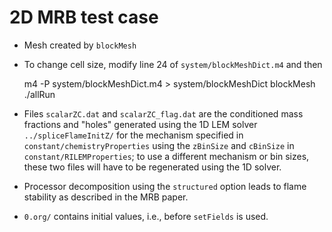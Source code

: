 # 2D MRB test case

- Mesh created by `blockMesh`
- To change cell size, modify line 24 of `system/blockMeshDict.m4` and then
    
    m4 -P system/blockMeshDict.m4 > system/blockMeshDict
    blockMesh
    ./allRun
- Files `scalarZC.dat` and `scalarZC_flag.dat` are the conditioned mass
  fractions and "holes" generated using the 1D LEM solver
  `../spliceFlameInitZ/` for the mechanism specified in
  `constant/chemistryProperties` using the `zBinSize` and `cBinSize` in
  `constant/RILEMProperties`; to use a different mechanism or bin sizes, these
  two files will have to be regenerated using the 1D solver.
 
- Processor decomposition using the `structured` option leads to flame stability as described in the MRB paper.
- `0.org/` contains initial values, i.e.,  before `setFields` is used.
